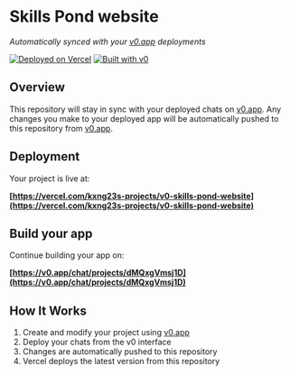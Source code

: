 # Skills Pond website

*Automatically synced with your [v0.app](https://v0.app) deployments*

[![Deployed on Vercel](https://img.shields.io/badge/Deployed%20on-Vercel-black?style=for-the-badge&logo=vercel)](https://vercel.com/kxng23s-projects/v0-skills-pond-website)
[![Built with v0](https://img.shields.io/badge/Built%20with-v0.app-black?style=for-the-badge)](https://v0.app/chat/projects/dMQxgVmsj1D)

## Overview

This repository will stay in sync with your deployed chats on [v0.app](https://v0.app).
Any changes you make to your deployed app will be automatically pushed to this repository from [v0.app](https://v0.app).

## Deployment

Your project is live at:

**[https://vercel.com/kxng23s-projects/v0-skills-pond-website](https://vercel.com/kxng23s-projects/v0-skills-pond-website)**

## Build your app

Continue building your app on:

**[https://v0.app/chat/projects/dMQxgVmsj1D](https://v0.app/chat/projects/dMQxgVmsj1D)**

## How It Works

1. Create and modify your project using [v0.app](https://v0.app)
2. Deploy your chats from the v0 interface
3. Changes are automatically pushed to this repository
4. Vercel deploys the latest version from this repository
